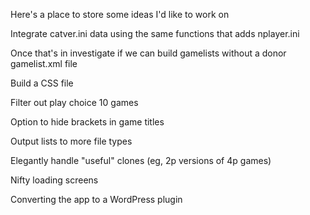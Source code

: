 Here's a place to store some ideas I'd like to work on 

Integrate catver.ini data using the same functions that adds nplayer.ini

Once that's in investigate if we can build gamelists without a donor gamelist.xml file

Build a CSS file

Filter out play choice 10 games

Option to hide brackets in game titles

Output lists to more file types

Elegantly handle "useful" clones (eg, 2p versions of 4p games)

Nifty loading screens

Converting the app to a WordPress plugin